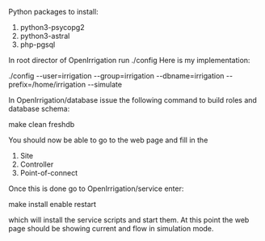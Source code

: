 
Python packages to install:
 1. python3-psycopg2
 2. python3-astral
 3. php-pgsql

In root director of OpenIrrigation run ./config
Here is my implementation:

./config --user=irrigation --group=irrigation  --dbname=irrigation --prefix=/home/irrigation --simulate

In OpenIrrigation/database issue the following command to build roles and database schema:

make clean freshdb

You should now be able to go to the web page and fill in the 
 1. Site
 2. Controller
 3. Point-of-connect

Once this is done go to OpenIrrigation/service enter:

make install enable restart

which will install the service scripts and start them. At this point the web page should be showing current and flow in simulation mode.
